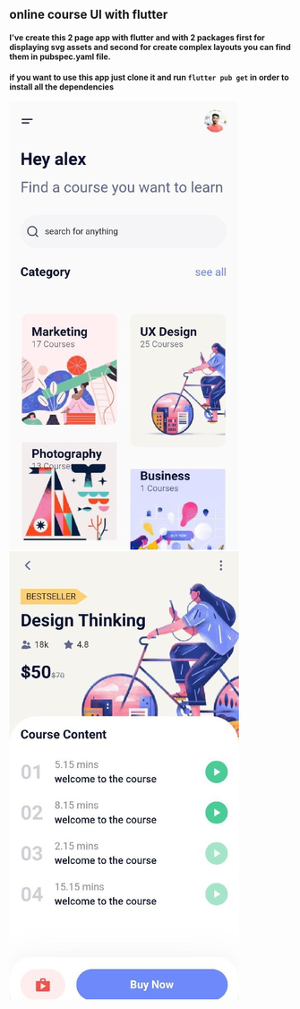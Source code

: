 ## online course UI with flutter

#### I've create this 2 page app with flutter and with 2 packages first for displaying svg assets and second for create complex layouts you can find them in pubspec.yaml file.

#### if you want to use this app just clone it and run ``flutter pub get`` in order to install all the dependencies

![img-1](https://github.com/alifaraji64/Online-Course-UI-with-Flutter/blob/master/assets/images/page-1.jpg)
![img-2](https://github.com/alifaraji64/Online-Course-UI-with-Flutter/blob/master/assets/images/page-2.jpg)
